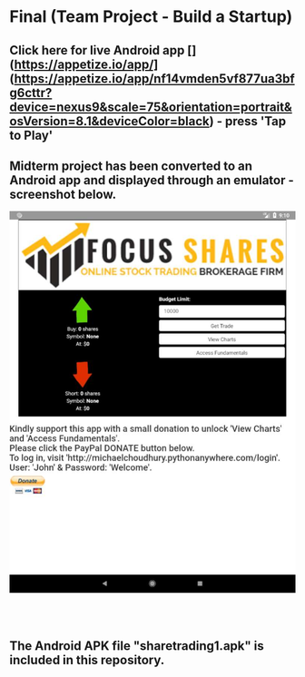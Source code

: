 # Final (Team Project - Build a Startup)

## Click here for live Android app [](https://appetize.io/app/] (https://appetize.io/app/nf14vmden5vf877ua3bfg6cttr?device=nexus9&scale=75&orientation=portrait&osVersion=8.1&deviceColor=black) - press 'Tap to Play'

## Midterm project has been converted to an Android app and displayed through an emulator - screenshot below.

 ![Tux, the Linux mascot](mobile_app_share_trading_screenshot.jpg)
 
 
 <br>
 <br>
 
 ## The Android APK file "sharetrading1.apk" is included in this repository.
 
 
 
 



